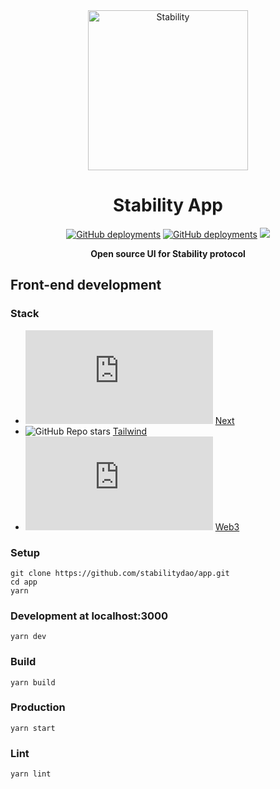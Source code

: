 <div align="center">
<a href="https://stabilitydao.org"><img alt="Stability" src="https://stabilitydao.org/logo_nolines_256.png" width=256></a>  
<h1>Stability App</h1>
</div>
<p align="center">
<a href="https://stabilitydao.org"><img alt="GitHub deployments" src="https://img.shields.io/github/deployments/stabilitydao/app/production?label=main%20deployment"></a>
<a href="https://dev.stabilitydao.org"><img alt="GitHub deployments" src="https://img.shields.io/github/deployments/stabilitydao/app/Preview?label=develop%20deployment"></a>
<a href="https://github.com/stabilitydao/app/blob/main/LICENSE"><img src="https://img.shields.io/github/license/stabilitydao/app?style=flat" /></a>
</p>
<p align="center">
<b>Open source UI for Stability protocol</b>
</p>

## Front-end development

### Stack
* ![GitHub Repo stars](https://img.shields.io/github/stars/vercel/next.js?style=plastic) [Next](https://nextjs.org/)
* ![GitHub Repo stars](https://img.shields.io/github/stars/tailwindlabs/tailwindcss?style=plastic) [Tailwind](https://tailwindcss.com/)
* ![GitHub Repo stars](https://img.shields.io/github/stars/ChainSafe/web3.js?style=plastic) [Web3](https://github.com/ChainSafe/web3.js)

### Setup
```shell
git clone https://github.com/stabilitydao/app.git
cd app
yarn
```

### Development at localhost:3000
```shell
yarn dev
```

### Build
```shell
yarn build
```

### Production
```shell
yarn start
```

### Lint
```shell
yarn lint
```
